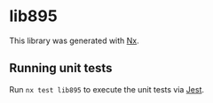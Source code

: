 # lib895

This library was generated with [Nx](https://nx.dev).

## Running unit tests

Run `nx test lib895` to execute the unit tests via [Jest](https://jestjs.io).
